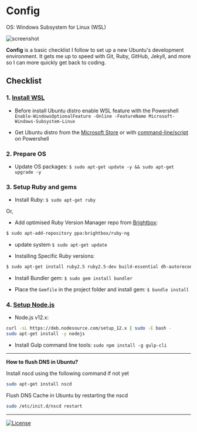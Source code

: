 # Config

OS: Windows Subsystem for Linux (WSL)

![screenshot](https://user-images.githubusercontent.com/9361180/62588374-3d7af280-b8e5-11e9-9957-1618de71c6d0.png)

**Config** is a basic checklist I follow to set up a new Ubuntu's development environment. It gets me up to speed with Git, Ruby, GitHub, Jekyll, and more so I can more quickly get back to coding.

## Checklist

### 1. [Install WSL](https://docs.microsoft.com/en-us/windows/wsl/install-win10)

* Before install Ubuntu distro enable WSL feature with the Powershell `Enable-WindowsOptionalFeature -Online -FeatureName Microsoft-Windows-Subsystem-Linux`

* Get Ubuntu distro from the [Microsoft Store](https://www.microsoft.com/en-us/p/ubuntu/9nblggh4msv6) or with [command-line/script](https://docs.microsoft.com/en-us/windows/wsl/install-manual) on Powershell

### 2. Prepare OS

* Update OS packages: `$ sudo apt-get update -y && sudo apt-get upgrade -y`

### 3. Setup Ruby and gems

* Install Ruby: `$ sudo apt-get ruby`

Or,

*  Add optimised Ruby Version Manager repo from [Brightbox](https://www.brightbox.com/docs/ruby/ubuntu/):

``` bash
$ sudo apt-add-repository ppa:brightbox/ruby-ng
```

* update system `$ sudo apt-get update`

* Installing Specific Ruby versions:

``` bash
$ sudo apt-get install ruby2.5 ruby2.5-dev build-essential dh-autoreconf
```

* Install Bundler gem: `$ sudo gem install bundler`

* Place the `Gemfile` in the project folder and install gem: `$ bundle install`

### 4. [Setup Node.js](https://github.com/nodesource/distributions/blob/master/README.md#deb)

* Node.js v12.x:

```bash
curl -sL https://deb.nodesource.com/setup_12.x | sudo -E bash -
sudo apt-get install -y nodejs
```

* Install Gulp command line tools: `sudo npm install -g gulp-cli`

---

**How to flush DNS in Ubuntu?**

Install nscd using the following command if not yet

``` bash
sudo apt-get install nscd
```

Flush DNS Cache in Ubuntu by restarting the nscd

``` bash
sudo /etc/init.d/nscd restart
```
---

[![License](https://img.shields.io/github/license/MilanAryal/config.svg?branch=master)](https://github.com/MilanAryal/config/blob/master/LICENSE)
